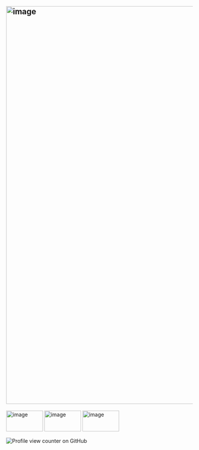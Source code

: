 ## <img width="1747" height="1072" alt="image" src="[https://github.com/user-attachments/assets/0955dde4-8286-45f0-a1f6-3a93d43e998e](https://files.catbox.moe/6rrzqm.jpg)" />
<img width="99" height="56" alt="image" src="https://github.com/user-attachments/assets/4b8797f2-ade2-4732-9d10-44d381afd8fe" /> <img width="99" height="56" alt="image" src="https://github.com/user-attachments/assets/20e031b9-9631-4994-8fa3-7deeec6ef745" /> <img width="99" height="56" alt="image" src="https://github.com/user-attachments/assets/bda075e1-1e24-4cbd-813a-8d69b82db5a6" />





<!--
**roxysnook/roxysnook** is a ✨ _special_ ✨ repository because its `README.md` (this file) appears on your GitHub profile.

Here are some ideas to get you started:

- 🔭 I’m currently working on ...
- 🌱 I’m currently learning ...
- 👯 I’m looking to collaborate on ...
- 🤔 I’m looking for help with ...
- 💬 Ask me about ...
- 📫 How to reach me: ...
- 😄 Pronouns: ...
- ⚡ Fun fact: ...
-->
![Profile view counter on GitHub](https://komarev.com/ghpvc/?username=roxysnook)
